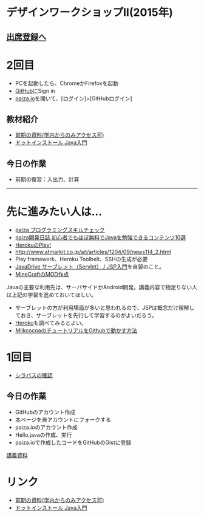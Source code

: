 # デザインワークショップII(2015年) 

## [出席登録へ](http://edu.amdv.net/java/att.php)

# 2回目
- PCを起動したら、ChromeかFirefoxを起動
- [GitHub](https://github.com)にSign in
- [paiza.io](https://paiza.io)を開いて、[ログイン]>[GitHubログイン]

## 教材紹介
- [前期の資料(学内からのみアクセス可)](http://www.rye.tama.ac.jp/hiki/?Lecture)
- [ドットインストール Java入門](http://dotinstall.com/lessons/basic_java)

## 今日の作業
- 前期の復習：入出力、計算

----

# 先に進みたい人は…
- [paiza プログラミングスキルチェック](https://paiza.jp/challenges/info)
- [paiza開発日誌 初心者でもほぼ無料でJavaを勉強できるコンテンツ10選](http://paiza.hatenablog.com/entry/2015/03/31/%E5%88%9D%E5%BF%83%E8%80%85%E3%81%A7%E3%82%82%E3%81%BB%E3%81%BC%E7%84%A1%E6%96%99%E3%81%A7Java%E3%82%92%E5%8B%89%E5%BC%B7%E3%81%A7%E3%81%8D%E3%82%8B%E3%82%B3%E3%83%B3%E3%83%86%E3%83%B3%E3%83%8410%E9%81%B8) 
- [HerokuのPlay!](https://devcenter.heroku.com/articles/getting-started-with-play)
 - http://www.atmarkit.co.jp/ait/articles/1204/09/news114_2.html
 - Play framework、Heroku Toolbelt、SSHの生成が必要
- [JavaDrive サーブレット（Servlet） / JSP入門](http://www.javadrive.jp/servlet/)を自習のこと。
- [MineCraftのMOD作成](http://www26.atwiki.jp/minecraft/pages/86.html)

Javaの主要な利用先は、サーバサイドかAndroid開発。講義内容で物足りない人は上記の学習を進めておいてほしい。


- サーブレットの方が利用場面が多いと思われるので、JSPは概念だけ理解しておき、サーブレットを先行して学習するのがよいだろう。
- [Heroku](http://codezine.jp/article/detail/8051)も調べてみるとよい。
- [MilkcocoaのチュートリアルをGithubで動かす方法](https://github.com/tanakaedu/dat14_fall/wiki/Milkcocoa%E3%82%92%E7%B0%A1%E5%8D%98%E3%81%AB%E4%BD%BF%E3%81%86)

# 1回目
- [シラバスの確認](https://github.com/tanakaedu/java2015/blob/master/designii.pdf)

## 今日の作業
- GitHubのアカウント作成
- 本ページを自アカウントにフォークする
- paiza.ioのアカウント作成
- Hello.javaの作成、実行
- paiza.ioで作成したコードをGitHubのGistに登録

[講義資料](https://github.com/tanakaedu/java2015/wiki/01%E5%9B%9E%E7%9B%AE)


# リンク
- [前期の資料(学内からのみアクセス可)](http://www.rye.tama.ac.jp/hiki/?Lecture)
- [ドットインストール Java入門](http://dotinstall.com/lessons/basic_java)

